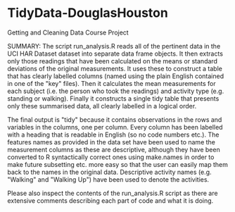 TidyData-DouglasHouston
=======================

Getting and Cleaning Data Course Project

SUMMARY: 
The script run_analysis.R reads all of the pertinent data in the UCI HAR Dataset dataset into separate data frame objects. It then extracts only those readings that have been calculated on the means or standard deviations of the original measurements. It uses these to construct a table that has clearly labelled columns (named using the plain English contained in one of the "key" files). Then it calculates the mean measurements for each subject (i.e. the person who took the readings) and activity type (e.g. standing or walking). Finally it constructs a single tidy table that presents only these summarised data, all clearly labelled in a logical order. 

The final output is "tidy" because it contains observations in the rows and variables in the columns, one per column. Every column has been labelled with a heading that is readable in English (so no code numbers etc.). The features names as provided in the data set have been used to name the measurement columns as these are descriptive, although they have been converted to R syntactically correct ones using make.names in order to make future subsetting etc. more easy so that the user can easily map them back to the names in the original data. Descriptive activity names (e.g. "Walking" and "Walking Up") have been used to denote the activities.

Please also inspect the contents of the run_analysis.R script as there are extensive comments describing each part of code and what it is doing.
